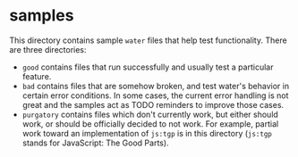 # samples

This directory contains sample `water` files that help test
functionality. There are three directories:

* `good` contains files that run successfully and usually
  test a particular feature.
* `bad` contains files that are somehow broken, and test water's
  behavior in certain error conditions. In some cases, the current
  error handling is not great and the samples act as TODO reminders
  to improve those cases.
* `purgatory` contains files which don't currently work, but either
  should work, or should be officially decided to not work. For
  example, partial work toward an implementation of `js:tgp` is
  in this directory (`js:tgp` stands for JavaScript: The Good Parts).
